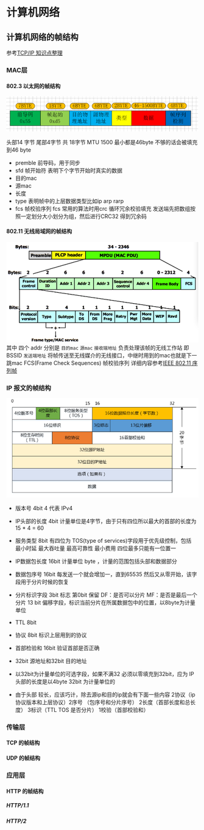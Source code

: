 # 计算机网络

## 计算机网络的帧结构
参考[TCP/IP 知识点整理](http://strawhatfy.github.io/2015/07/30/TCP-IP-Protocol/)
### MAC层

#### 802.3 以太网的帧结构
![](/assest/img/8023frame.png)

头部14 字节 尾部4字节 共 18字节 MTU 1500 最小都是46byte 不够的话会被填充到46 byte

* premble 前导码，用于同步
* sfd 帧开始符 表明下个字节开始时真实的数据
* 目的mac
* 源mac
* 长度 
* type 表明帧中的上层数据类型比如ip arp rarp
* fcs 帧校验序列 fcs 常用的算法时用crc 循环冗余校验填充 发送端先把数组按照一定划分大小划分为组，然后进行CRC32 得到冗余码

#### 802.11 无线局域网的帧结构
![](/assest/img/ieee80211mpu.png)
其中 四个 addr 分别是 `目的mac` `源mac` `接收端地址` 负责处理该帧的无线工作站 即BSSID `发送端地址` 将帧传送至无线媒介的无线接口，中继时用到的mac也就是下一跳mac
FCS(Frame Check Sequences) 帧校验序列
详细内容参考[IEEE 802.11 序列帧](http://rungame.me/blog/2016/06/23/wlan/)

### IP 报文的帧结构
![](assest/img/ip_package.png)

* 版本号 4bit 4 代表 IPv4 
* IP头部的长度 4bit 计量单位是4字节，由于只有四位所以最大的首部的长度为 15 * 4 = 60
* 服务类型 8bit 有四位为 TOS(type of services)字段用于优先级控制，包括 最小时延 最大吞吐量 最高可靠性 最小费用 四位最多只能有一位置一
* IP数据包长度 16bit 计量单位 byte ，计量的范围包括头部和数据部分
* 数据包序号 16bit 每发送一个就会增加一，直到65535 然后又从零开始，该字段用于分片时候的恢复
* 分片标识字段 3bit 标志 第0bit 保留 DF：是否可以分片 MF：是否是最后一个分片 13 bit 偏移字段，标识当前分片在所属数据包中的位置，以8byte为计量单位
* TTL 8bit
* 协议 8bit 标识上层用到的协议
* 首部检验和 16bit 验证首部是否正确
* 32bit 源地址和32bit 目的地址
* 以32bit为计量单位的可选字段，如果不满32 必须以零填充到32bit，应为 IP头部的长度是以4byte 32bit 为计量单位的

* 由于头部 较长，应该巧计，除去源ip和目的ip就会有下面一些内容 2协议（ip协议版本和上层协议）2序号 （包序号和分片序号） 2长度（首部长度和总长度） 3标识（TTL TOS 是否分片） 1校验（首部校验和） 

### 传输层

#### TCP 的帧结构

#### UDP 的帧结构

### 应用层 

#### HTTP 的帧结构

##### HTTP/1.1

##### HTTP/2